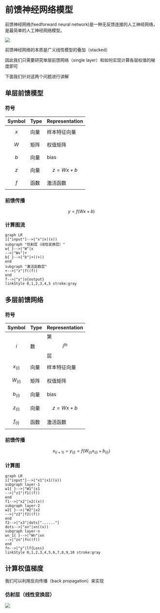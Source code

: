 # 前馈神经网络模型

前馈神经网络(feedforward neural network)是一种无反馈连接的人工神经网络，是最简单的人工神经网络模型。

![](https://upload.wikimedia.org/wikipedia/en/5/54/Feed_forward_neural_net.gif)

前馈神经网络的本质是广义线性模型的叠加（stacked）

因此我们只需要研究单层前馈网络（single layer）和如何实现计算各层权值的梯度即可

下面我们针对这两个问题进行讲解

## 单层前馈模型

### 符号

| Symbol | Type | Representation |
| ------ | ---- | -------------- |
| $$x$$  | 向量 | 样本特征向量   |
| $$W$$  | 矩阵 | 权值矩阵       |
| $$b$$  | 向量 | bias           |
| $$z$$  | 向量 | $$z=Wx+b$$     |
| $$f$$  | 函数 | 激活函数       |

### 前馈传播

$$
y=f(Wx+b)
$$

### 计算图流

```mermaid
graph LR
i["input"]-->|"x"|x((x))
subgraph "仿射层（线性变换层）"
w{ }-->|"W"|x
-->|"Wx"|+
b{ }-->|"b"|+((+))
end
subgraph "激活函数层"
+-->|"z"|f((f))
end
f-->|"y"|o{output}
linkStyle 0,1,2,3,4,5 stroke:gray
```

## 多层前馈网络

### 符号

| Symbol      | Type | Representation |
| ----------- | ---- | -------------- |
| $$i$$       | 数   | 第$$i^{th}$$层 |
| $$x_{(i)}$$ | 向量 | 样本特征向量   |
| $$W_{(i)}$$ | 矩阵 | 权值矩阵       |
| $$b_{(i)}$$ | 向量 | bias           |
| $$z_{(i)}$$ | 向量 | $$z=Wx+b$$     |
| $$f_{(i)}$$ | 函数 | 激活函数       |

### 前馈传播

$$
x_{(i+1)}=y_{(i)}=f(W_{(i)}x_{(i)}+b_{(i)})
$$

### 计算图

```mermaid
graph LR
i["input"]-->|"x1"|x1((x))
subgraph layer-1
w1{ }-->|"W1"|x1
-->|"z1"|f1((f))
end
f1-->|"x2"|x2((x))
subgraph layer-2
w2{ }-->|"W2"|x2
-->|"z2"|f2((f))
end
f2-->|"x3"|dots["......"]
dots-->|"xn"|xn((x))
subgraph layer-n
wn_1{ }-->|"Wn"|xn
-->|"zn"|fn((f))
end
fn-->|"y"|lf{Loss}
linkStyle 0,1,2,3,4,5,6,7,8,9,10 stroke:gray
```

## 计算权值梯度

我们可以利用反向传播（back propagation）来实现

### 仿射层（线性变换层）

![](https://upload-images.jianshu.io/upload_images/15106191-55ff7081da4ba20a.png?imageMogr2/auto-orient/strip|imageView2/2/w/1200/format/webp)

